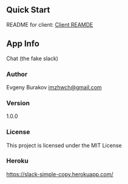 ## Quick Start

README for client: [Client REAMDE](./client/README-CLIENT.md)

## App Info

Chat (the fake slack)

### Author

Evgeny Burakov imzhwch@gmail.com

### Version

1.0.0

### License

This project is licensed under the MIT License

### Heroku

https://slack-simple-copy.herokuapp.com/